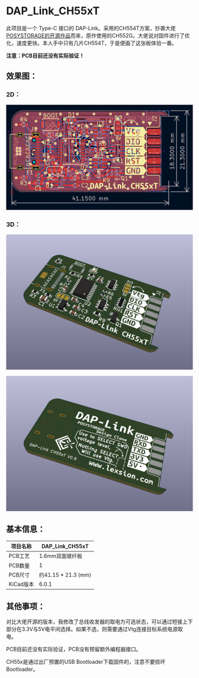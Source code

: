 # DAP_Link_CH55xT

此项目是一个 Type-C 接口的 DAP-Link。采用的CH554T方案，抄袭大佬[POSYSTORAGE的开源作品](https://github.com/posystorage/CH55x_HS_DAP-Link-v2)而来，原作使用的CH552G。大佬说对固件进行了优化，速度更快。本人手中只有几片CH554T，于是便画了这张板体验一番。

**注意：PCB目前还没有实际验证！**

## 效果图：

### 2D：

![](./imgs/2D.png)

### 3D：

![](./imgs/3D_F.png)

![](./imgs/3D_B.png)

## 基本信息：

| 项目名称  | DAP_Link_CH55xT     |
| --------- | ------------------- |
| PCB工艺   | 1.6mm双面玻纤板     |
| PCB数量   | 1                   |
| PCB尺寸   | 约41.15 * 21.3 (mm) |
| KiCad版本 | 6.0.1               |

## 其他事项：

对比大佬开源的版本，我修改了总线收发器的取电为可选状态，可以通过短接上下部分在3.3V与5V电平间选择。如果不选，则需要通过Vtg连接目标系统电源取电。

PCB目前还没有实际验证，PCB没有预留额外编程器接口。

CH55x是通过出厂预置的USB Bootloader下载固件的，注意不要损坏Bootloader。
